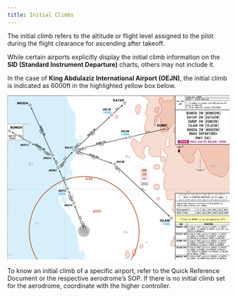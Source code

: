 ```yaml
---
title: Initial Climbs 
---
```

The initial climb refers to the altitude or flight level assigned to the pilot during the flight clearance for ascending after takeoff. 

While certain airports explicitly display the initial climb information on the **SID (Standard Instrument Departure)** charts, others may not include it. 

In the case of **King Abdulaziz International Airport (OEJN)**, the initial climb is indicated as 6000ft in the highlighted yellow box below.

![alt text](image-4.png)

To know an initial climb of a specific airport, refer to the Quick Reference Document or the respective aerodrome’s SOP. If there is no initial climb set for the aerodrome, coordinate with the higher controller.